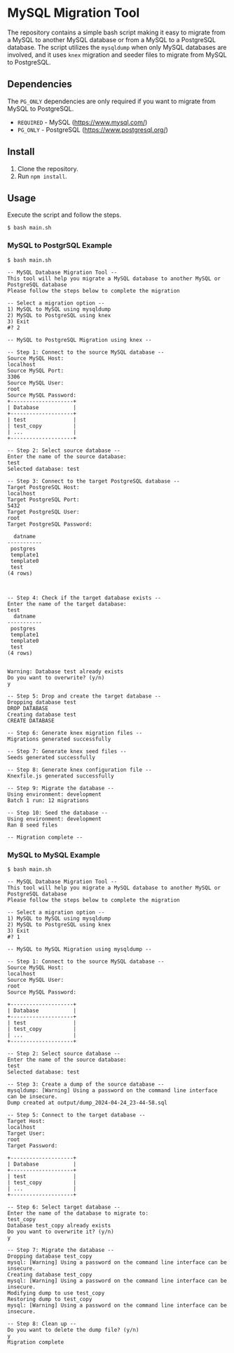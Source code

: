 # MySQL Migration Tool
The repository contains a simple bash script making it easy to migrate from a MySQL to another MySQL database or from a MySQL to a PostgreSQL database. The script utilizes the `mysqldump` when only MySQL databases are involved, and it uses `knex` migration and seeder files to migrate from MySQL to PostgreSQL.

## Dependencies
The `PG_ONLY` dependencies are only required if you want to migrate from MySQL to PostgreSQL.
* `REQUIRED` - MySQL (https://www.mysql.com/)
* `PG_ONLY` - PostgreSQL (https://www.postgresql.org/)

## Install
1. Clone the repository.
2. Run `npm install`. 

## Usage
Execute the script and follow the steps.
```
$ bash main.sh
```

### MySQL to PostgrSQL Example
```
$ bash main.sh

-- MySQL Database Migration Tool --
This tool will help you migrate a MySQL database to another MySQL or PostgreSQL database
Please follow the steps below to complete the migration

-- Select a migration option --
1) MySQL to MySQL using mysqldump
2) MySQL to PostgreSQL using knex
3) Exit
#? 2

-- MySQL to PostgreSQL Migration using knex --

-- Step 1: Connect to the source MySQL database --
Source MySQL Host:
localhost
Source MySQL Port:
3306
Source MySQL User:
root
Source MySQL Password:
+--------------------+
| Database           |
+--------------------+
| test               |
| test_copy          |
| ...                |
+--------------------+

-- Step 2: Select source database --
Enter the name of the source database:
test
Selected database: test

-- Step 3: Connect to the target PostgreSQL database --
Target PostgreSQL Host:
localhost
Target PostgreSQL Port:
5432
Target PostgreSQL User:
root
Target PostgreSQL Password:

  datname
-----------
 postgres
 template1
 template0
 test
(4 rows)



-- Step 4: Check if the target database exists --
Enter the name of the target database:
test
  datname
-----------
 postgres
 template1
 template0
 test
(4 rows)


Warning: Database test already exists
Do you want to overwrite? (y/n)
y

-- Step 5: Drop and create the target database --
Dropping database test
DROP DATABASE
Creating database test
CREATE DATABASE

-- Step 6: Generate knex migration files --
Migrations generated successfully

-- Step 7: Generate knex seed files --
Seeds generated successfully

-- Step 8: Generate knex configuration file --
Knexfile.js generated successfully

-- Step 9: Migrate the database --
Using environment: development
Batch 1 run: 12 migrations

-- Step 10: Seed the database --
Using environment: development
Ran 8 seed files

-- Migration complete --

```

### MySQL to MySQL Example
```
$ bash main.sh

-- MySQL Database Migration Tool --
This tool will help you migrate a MySQL database to another MySQL or PostgreSQL database
Please follow the steps below to complete the migration

-- Select a migration option --
1) MySQL to MySQL using mysqldump
2) MySQL to PostgreSQL using knex
3) Exit
#? 1

-- MySQL to MySQL Migration using mysqldump --

-- Step 1: Connect to the source MySQL database --
Source MySQL Host:
localhost
Source MySQL User:
root
Source MySQL Password:

+--------------------+
| Database           |
+--------------------+
| test               |
| test_copy          |
| ...                |
+--------------------+

-- Step 2: Select source database --
Enter the name of the source database:
test
Selected database: test

-- Step 3: Create a dump of the source database --
mysqldump: [Warning] Using a password on the command line interface can be insecure.
Dump created at output/dump_2024-04-24_23-44-58.sql

-- Step 5: Connect to the target database --
Target Host:
localhost
Target User:
root
Target Password:

+--------------------+
| Database           |
+--------------------+
| test               |
| test_copy          |
| ...                |
+--------------------+

-- Step 6: Select target database --
Enter the name of the database to migrate to:
test_copy
Database test_copy already exists
Do you want to overwrite it? (y/n)
y

-- Step 7: Migrate the database --
Dropping database test_copy
mysql: [Warning] Using a password on the command line interface can be insecure.
Creating database test_copy
mysql: [Warning] Using a password on the command line interface can be insecure.
Modifying dump to use test_copy
Restoring dump to test_copy
mysql: [Warning] Using a password on the command line interface can be insecure.

-- Step 8: Clean up --
Do you want to delete the dump file? (y/n)
y
Migration complete

```


